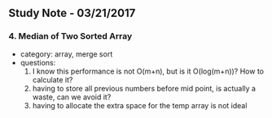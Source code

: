 ## Study Note - 03/21/2017

### 4. Median of Two Sorted Array
- category: array, merge sort
- questions: 
  1. I know this performance is not O(m+n), but is it O(log(m+n))? How to calculate it?
  2. having to store all previous numbers before mid point, is actually a waste, can we avoid it?
  3. having to allocate the extra space for the temp array is not ideal
